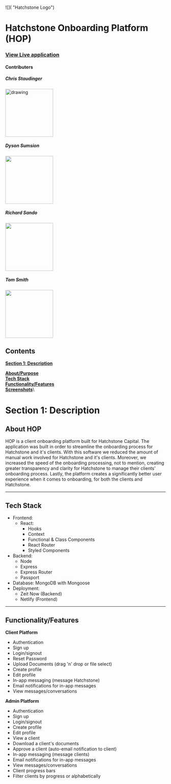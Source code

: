 ![]( "Hatchstone Logo")

# Hatchstone Onboarding Platform (HOP)

### [View Live application](URL)

#### Contributers

##### Chris Staudinger
<img src="https://avatars1.githubusercontent.com/u/16986875?s=460&v=4" alt="drawing" width="150"/>

##### Dyson Sumsion
<img src="https://gladstoneentertainment.com/wp-content/uploads/2018/05/avatar-placeholder.gif" width="150"/>

##### Richard Sando
<img src="https://avatars3.githubusercontent.com/u/47937400?s=460&v=4" width="150"/>

##### Tom Smith
<img src="https://avatars3.githubusercontent.com/u/48931725?s=460&v=4" width="150"/>

## Contents
<!-- links  -->
**[Section 1: Description](#Section-1:-Description)**

**[About/Purpose](##About-HOP)**\
**[Tech Stack](##Tech-Stack)**\
**[Functionality/Features](##Functionality-/-Features)**\
**[Screenshots](##Screenshots)**\


# Section 1: Description

## __About HOP__
 HOP is a client onboarding platform built for Hatchstone Capital. The application was built in order to streamline the onboarding process for Hatchstone and it's clients. With this software we reduced the amount of manual work involved for Hatchstone and it's clients. Moreover, we increased the speed of the onboarding processing, not to mention, creating greater transparency and clarity for Hatchstone to manage their clients' onboarding process. Lastly, the platform creates a significantly better user experience when it comes to onboarding, for both the clients and Hatchstone.
___

## Tech Stack

* Frontend:
  * React:
    * Hooks
    * Context
    * Functional & Class Components
    * React Router
    * Styled Components
* Backend:
  * Node
  * Express
  * Express Router
  * Passport
* Database: MongoDB with Mongoose
* Deployment: 
  * Zeit Now (Backend)
  * Netlify (Frontend)

___

## Functionality/Features
**Client Platform**
* Authentication
* Sign up
* Login/signout
* Reset Password
* Upload Documents (drag 'n' drop or file select)
* Create profile
* Edit profile
* In-app messaging (message Hatchstone)
* Email notifications for in-app messages
* View messages/conversations

**Admin Platform**
* Authentication
* Sign up
* Login/signout
* Create profile
* Edit profile
* View a client
* Download a client's documents
* Approve a client (auto-email notification to client)
* In-app messaging (message clients)
* Email notifications for in-app messages
* View messages/conversations
* Client progress bars 
* Filter clients by progress or alphabetically 

